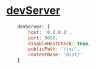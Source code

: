 # [devServer](https://velog.io/@adam2/webpack-dev-server-%EC%82%AC%EC%9A%A9%ED%95%98%EA%B8%B0%EC%82%BD%EC%A7%88%ED%9B%84%EA%B8%B0)
```javascript
    devServer: {
        host: '0.0.0.0',
        port: 9898,
        disableHostCheck: true,
        publicPath: '/js/',
        contentBase: 'dist/'
    }
```
